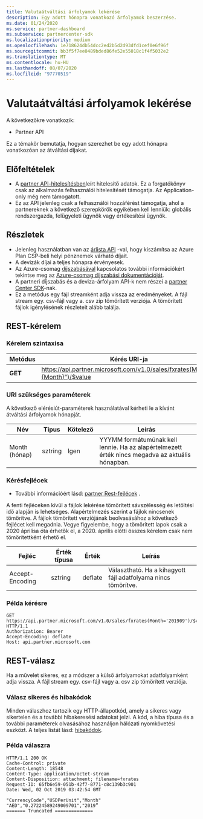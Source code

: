 ```yaml
---
title: Valutaátváltási árfolyamok lekérése
description: Egy adott hónapra vonatkozó árfolyamok beszerzése.
ms.date: 01/24/2020
ms.service: partner-dashboard
ms.subservice: partnercenter-sdk
ms.localizationpriority: medium
ms.openlocfilehash: 1e718624db54dcc2ed2b5d2d93dfd1cef0e6f96f
ms.sourcegitcommit: bb3f5f7ee0489bded86fe52e55018c1f4f5032e2
ms.translationtype: MT
ms.contentlocale: hu-HU
ms.lasthandoff: 08/07/2020
ms.locfileid: "97770519"
---
```

# <a name="get-foreign-exchange-rates"></a>Valutaátváltási árfolyamok lekérése

A következőkre vonatkozik:

- Partner API

Ez a témakör bemutatja, hogyan szerezhet be egy adott hónapra vonatkozóan az átváltási díjakat.

## <a name="prerequisites"></a>Előfeltételek

- A [partner API-hitelesítésben](api-authentication.md)leírt hitelesítő adatok. Ez a forgatókönyv csak az alkalmazás felhasználói hitelesítését támogatja. Az Application-only még nem támogatott.
- Ez az API jelenleg csak a felhasználói hozzáférést támogatja, ahol a partnereknek a következő szerepkörök egyikében kell lenniük: globális rendszergazda, felügyeleti ügynök vagy értékesítési ügynök.


## <a name="details"></a>Részletek

- Jelenleg használatban van az [árlista API](get-a-price-sheet.md) -val, hogy kiszámítsa az Azure Plan CSP-beli helyi pénznemek várható díjait.
- A devizák díjai a teljes hónapra érvényesek.
- Az Azure-csomag [díjszabásával](pricing.md) kapcsolatos további információkért tekintse meg az [Azure-csomag díjszabási dokumentációját](https://docs.microsoft.com/partner-center/azure-plan-price-list).
- A partneri díjszabás és a deviza-árfolyam API-k nem részei a [partner Center SDK](https://docs.microsoft.com/partner-center/develop/get-started)-nak.
- Ez a metódus egy fájl streamként adja vissza az eredményeket. A fájl stream egy. csv-fájl vagy a. csv zip tömörített verziója. A tömörített fájlok igénylésének részleteit alább találja.

## <a name="rest-request"></a>REST-kérelem

### <a name="request-syntax"></a>Kérelem szintaxisa

| Metódus   | Kérés URI-ja                                                                                                 |
|----------|-------------------------------------------------------------------------------------------------------------|
| **GET** | https://api.partner.microsoft.com/v1.0/sales/fxrates(Month="{Month}")/$value                                  |

### <a name="uri-required-parameters"></a>URI szükséges paraméterek

A következő elérésiút-paraméterek használatával kérheti le a kívánt átváltási árfolyamok hónapját.

| Név                   | Típus     | Kötelező | Leírás                                                     |
|------------------------|----------|----------|-----------------------------------------------------------------|
|Month (hónap)                      | sztring   | Igen       | YYYMM formátumúnak kell lennie. Ha az alapértelmezett érték nincs megadva az aktuális hónapban.       |

### <a name="request-headers"></a>Kérésfejlécek

- További információért lásd: [partner Rest-fejlécek](headers.md) .

A fenti fejléceken kívül a fájlok lekérése tömörített sávszélesség és letöltési idő alapján is lehetséges. Alapértelmezés szerint a fájlok nincsenek tömörítve. A fájlok tömörített verziójának beolvasásához a következő fejlécet kell megadnia. Vegye figyelembe, hogy a tömörített lapok csak a 2020 áprilisa óta érhetők el, a 2020. április előtti összes kérelem csak nem tömörítettként érhető el.

| Fejléc                   | Érték típusa     | Érték | Leírás                                                     |
|------------------------|----------|----------|-----------------------------------------------------------------|
|Accept-Encoding| sztring   | deflate| Választható. Ha a kihagyott fájl adatfolyama nincs tömörítve.       |

### <a name="request-example"></a>Példa kérésre

```http
GET https://api.partner.microsoft.com/v1.0/sales/fxrates(Month='201909')/$value HTTP/1.1
Authorization: Bearer
Accept-Encoding: deflate
Host: api.partner.microsoft.com

```

## <a name="rest-response"></a>REST-válasz

Ha a művelet sikeres, ez a módszer a külső árfolyamokat adatfolyamként adja vissza. A fájl stream egy. csv-fájl vagy a. csv zip tömörített verziója.

### <a name="response-success-and-error-codes"></a>Válasz sikeres és hibakódok

Minden válaszhoz tartozik egy HTTP-állapotkód, amely a sikeres vagy sikertelen és a további hibakeresési adatokat jelzi. A kód, a hiba típusa és a további paraméterek olvasásához használjon hálózati nyomkövetési eszközt. A teljes listát lásd: [hibakódok](error-codes.md).

### <a name="response-example"></a>Példa válaszra

``` http
HTTP/1.1 200 OK
Cache-Control: private
Content-Length: 18548
Content-Type: application/octet-stream
Content-Disposition: attachment; filename=fxrates
Request-ID: 65fb6e59-051b-42f7-8771-c8c139b3c901
Date: Wed, 02 Oct 2019 03:42:54 GMT

"CurrencyCode","USDPerUnit","Month"
"AED","0.27224589249009701","2019”
======= Truncated ==============

```

